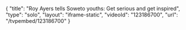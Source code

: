 {
    "title": "Roy Ayers tells Soweto youths: Get serious and get inspired",
    "type": "solo",
    "layout": "iframe-static",
    "videoId": "123186700",
    "url": "\/tvpembed\/123186700"
}